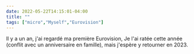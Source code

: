 ---date: 2022-05-22T14:15:01-04:00title: ""tags: ["micro","Myself","Eurovision"]---Il y a un an, j'ai regardé ma première Eurovision, Je l'ai ratée cette année (conflit avec un anniversaire en famille), mais j'espère y retourner en 2023.